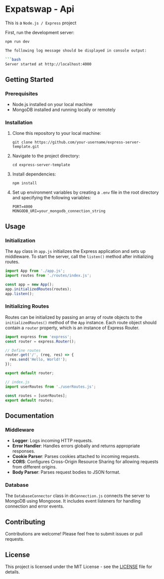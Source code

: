 # Expatswap - Api

This is a `Node.js / Express` project

First, run the development server:

````bash
npm run dev

The following log message should be displayed in console output:

```bash
Server started at http://localhost:4000
````

## Getting Started

### Prerequisites

- Node.js installed on your local machine
- MongoDB installed and running locally or remotely

### Installation

1. Clone this repository to your local machine:
   ```
   git clone https://github.com/your-username/express-server-template.git
   ```
2. Navigate to the project directory:
   ```
   cd express-server-template
   ```
3. Install dependencies:
   ```
   npm install
   ```
4. Set up environment variables by creating a `.env` file in the root directory and specifying the following variables:
   ```
   PORT=4000
   MONGODB_URI=your_mongodb_connection_string
   ```

## Usage

### Initialization

The `App` class in `app.js` initializes the Express application and sets up middleware. To start the server, call the `listen()` method after initializing routes.

```javascript
import App from './app.js';
import routes from './routes/index.js';

const app = new App();
app.initializedRoutes(routes);
app.listen();
```

### Initializing Routes

Routes can be initialized by passing an array of route objects to the `initializedRoutes()` method of the `App` instance. Each route object should contain a `router` property, which is an instance of Express Router.

```javascript
import express from 'express';
const router = express.Router();

// Define routes
router.get('/', (req, res) => {
  res.send('Hello, World!');
});

export default router;
```

```javascript
// index.js
import userRoutes from './userRoutes.js';

const routes = [userRoutes];
export default routes;
```

## Documentation

### Middleware

- **Logger**: Logs incoming HTTP requests.
- **Error Handler**: Handles errors globally and returns appropriate responses.
- **Cookie Parser**: Parses cookies attached to incoming requests.
- **CORS**: Configures Cross-Origin Resource Sharing for allowing requests from different origins.
- **Body Parser**: Parses request bodies to JSON format.

### Database

The `DatabaseConnector` class in `dbConnection.js` connects the server to MongoDB using Mongoose. It includes event listeners for handling connection and error events.

## Contributing

Contributions are welcome! Please feel free to submit issues or pull requests.

## License

This project is licensed under the MIT License - see the [LICENSE](LICENSE) file for details.

